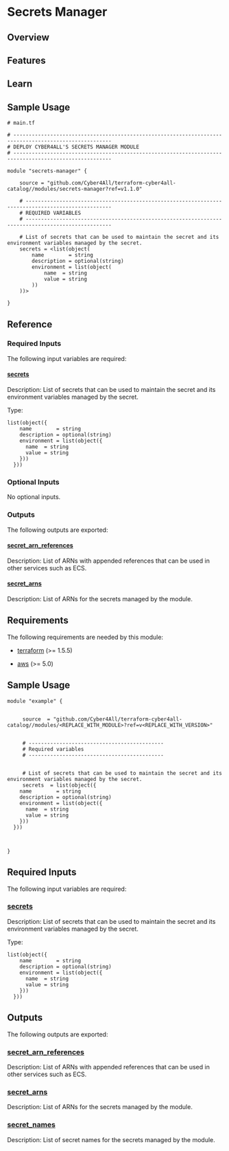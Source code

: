 # Secrets Manager

## Overview

<!-- Image or Arch diagram -->

## Features

<!-- A list of what that the module can do -->

## Learn

<!-- A few references to Secrets Manager (documentation, blog, etc...) -->

## Sample Usage

```hcl
# main.tf

# ------------------------------------------------------------------------------------------------------
# DEPLOY CYBER4ALL'S SECRETS MANAGER MODULE
# ------------------------------------------------------------------------------------------------------

module "secrets-manager" {

    source = "github.com/Cyber4All/terraform-cyber4all-catalog//modules/secrets-manager?ref=v1.1.0"

    # --------------------------------------------------------------------------------------------------
    # REQUIRED VARIABLES
    # --------------------------------------------------------------------------------------------------

    # List of secrets that can be used to maintain the secret and its environment variables managed by the secret.
    secrets = <list(object(
        name        = string
        description = optional(string)
        environment = list(object(
            name  = string
            value = string
        ))
    ))>

}

```

## Reference

<!-- (Required/Optional Inputs, Outputs) -->

### Required Inputs

The following input variables are required:

#### <a name="input_secrets"></a> [secrets](#input\_secrets)

Description: List of secrets that can be used to maintain the secret and its environment variables managed by the secret.

Type:

```hcl
list(object({
    name        = string
    description = optional(string)
    environment = list(object({
      name  = string
      value = string
    }))
  }))
```

### Optional Inputs

No optional inputs.

### Outputs

The following outputs are exported:

#### <a name="output_secret_arn_references"></a> [secret\_arn\_references](#output\_secret\_arn\_references)

Description: List of ARNs with appended references that can be used in other services such as ECS.

#### <a name="output_secret_arns"></a> [secret\_arns](#output\_secret\_arns)

Description: List of ARNs for the secrets managed by the module.
<!-- BEGIN_TF_DOCS -->
## Requirements

The following requirements are needed by this module:

- <a name="requirement_terraform"></a> [terraform](#requirement\_terraform) (>= 1.5.5)

- <a name="requirement_aws"></a> [aws](#requirement\_aws) (>= 5.0)

## Sample Usage

```hcl
module "example" {


	 source  = "github.com/Cyber4All/terraform-cyber4all-catalog//modules/<REPLACE_WITH_MODULE>?ref=v<REPLACE_WITH_VERSION>"


	 # --------------------------------------------
	 # Required variables
	 # --------------------------------------------


	 # List of secrets that can be used to maintain the secret and its environment variables managed by the secret.
	 secrets  = list(object({
    name        = string
    description = optional(string)
    environment = list(object({
      name  = string
      value = string
    }))
  }))



}
```
## Required Inputs

The following input variables are required:

### <a name="input_secrets"></a> [secrets](#input\_secrets)

Description: List of secrets that can be used to maintain the secret and its environment variables managed by the secret.

Type:

```hcl
list(object({
    name        = string
    description = optional(string)
    environment = list(object({
      name  = string
      value = string
    }))
  }))
```
## Outputs

The following outputs are exported:

### <a name="output_secret_arn_references"></a> [secret\_arn\_references](#output\_secret\_arn\_references)

Description: List of ARNs with appended references that can be used in other services such as ECS.

### <a name="output_secret_arns"></a> [secret\_arns](#output\_secret\_arns)

Description: List of ARNs for the secrets managed by the module.

### <a name="output_secret_names"></a> [secret\_names](#output\_secret\_names)

Description: List of secret names for the secrets managed by the module.
<!-- END_TF_DOCS -->